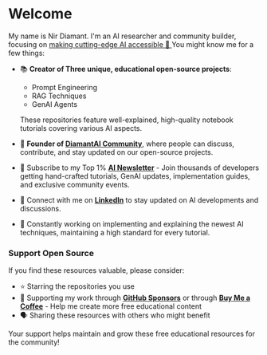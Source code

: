 # Welcome
My name is Nir Diamant. I'm an AI researcher and community builder, focusing on <ins> making cutting-edge AI accessible 🤖 </ins>
You might know me for a few things:
* 📚 **Creator of Three unique, educational open-source projects**:
   * Prompt Engineering  
   * RAG Techniques
   * GenAI Agents
  
  These repositories feature well-explained, high-quality notebook tutorials covering various AI aspects.
  
* 💎 **Founder of [DiamantAI Community](https://discord.gg/cA6Aa4uyDX)**, where people can discuss, contribute, and stay updated on our open-source projects.
* 📧 Subscribe to my Top 1% **[AI Newsletter](https://diamantai.substack.com/)** - Join thousands of developers getting hand-crafted tutorials, GenAI updates, implementation guides, and exclusive community events.
* 🔗 Connect with me on **[LinkedIn](https://www.linkedin.com/in/nir-diamant-ai/)** to stay updated on AI developments and discussions.
* 🚀 Constantly working on implementing and explaining the newest AI techniques, maintaining a high standard for every tutorial.

### Support Open Source
If you find these resources valuable, please consider:
* ⭐ Starring the repositories you use
* 💖 Supporting my work through **[GitHub Sponsors](https://github.com/sponsors/NirDiamant)** or through **[Buy Me a Coffee](buymeacoffee.com/diamantai)** - Help me create more free educational content
* 🗣️ Sharing these resources with others who might benefit

Your support helps maintain and grow these free educational resources for the community!
